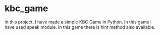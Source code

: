 # kbc_game
In this project, 
  I have made a simple KBC Game in Python.
  In this game i have used speak module.
  In this game there is hint method also available.
